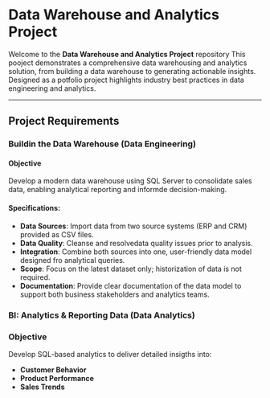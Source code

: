 # Data Warehouse and Analytics Project

Welcome to the **Data Warehouse and Analytics Project** repository
This pooject demonstrates a comprehensive data warehousing and analytics solution, from building a data warehouse to generating actionable insights. Designed as a potfolio project highlights industry best practices in data engineering and analytics.

_ _ _

## Project Requirements

### Buildin the Data Warehouse (Data Engineering)

#### Objective
Develop a modern data warehouse using SQL Server to consolidate sales data, enabling analytical reporting and informde decision-making.

#### Specifications:
- **Data Sources**: Import data from two source systems (ERP and CRM) provided as CSV files.
-  **Data Quality**: Cleanse and resolvedata quality issues prior to analysis.
-  **Integration**: Combine both sources into one, user-friendly data model designed fro analytical queries.
-  **Scope**: Focus on the latest dataset only; historization of data is not required.
-  **Documentation**: Provide clear documentation of the data model to support both business stakeholders and analytics teams.

### BI: Analytics & Reporting Data (Data Analytics)

### Objective
Develop SQL-based analytics to deliver detailed insigths into:
- **Customer Behavior**
- **Product Performance**
- **Sales Trends**

